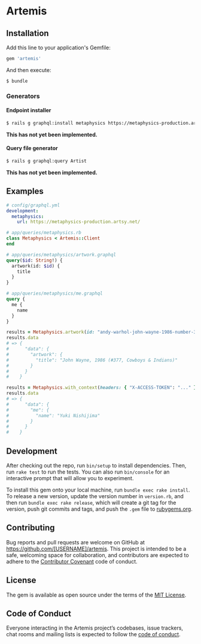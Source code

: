 # Artemis

## Installation

Add this line to your application's Gemfile:

```ruby
gem 'artemis'
```

And then execute:

    $ bundle

### Generators

#### Endpoint installer

```sh
$ rails g graphql:install metaphysics https://metaphysics-production.artsy.net/
```

**This has not yet been implemented.**

#### Query file generator

```sh
$ rails g graphql:query Artist
```

**This has not yet been implemented.**

## Examples

```yml
# config/graphql.yml
development:
  metaphysics:
    url: https://metaphysics-production.artsy.net/
```

```ruby
# app/queries/metaphysics.rb
class Metaphysics < Artemis::Client
end
```

```graphql
# app/queries/metaphysics/artwork.graphql
query($id: String!) {
  artwork(id: $id) {
    title
  }
}

# app/queries/metaphysics/me.graphql
query {
  me {
    name
  }
}
```

```ruby
results = Metaphysics.artwork(id: "andy-warhol-john-wayne-1986-number-377-cowboys-and-indians")
results.data
# => {
#      "data": {
#        "artwork": {
#          "title": "John Wayne, 1986 (#377, Cowboys & Indians)"
#        }
#      }
#    }

results = Metaphysics.with_context(headers: { "X-ACCESS-TOKEN": "..." }).me
results.data
# => {
#      "data": {
#        "me": {
#          "name": "Yuki Nishijima"
#        }
#      }
#    }
```

## Development

After checking out the repo, run `bin/setup` to install dependencies. Then, run `rake test` to run the tests. You can also run `bin/console` for an interactive prompt that will allow you to experiment.

To install this gem onto your local machine, run `bundle exec rake install`. To release a new version, update the version number in `version.rb`, and then run `bundle exec rake release`, which will create a git tag for the version, push git commits and tags, and push the `.gem` file to [rubygems.org](https://rubygems.org).

## Contributing

Bug reports and pull requests are welcome on GitHub at https://github.com/[USERNAME]/artemis. This project is intended to be a safe, welcoming space for collaboration, and contributors are expected to adhere to the [Contributor Covenant](http://contributor-covenant.org) code of conduct.

## License

The gem is available as open source under the terms of the [MIT License](https://opensource.org/licenses/MIT).

## Code of Conduct

Everyone interacting in the Artemis project’s codebases, issue trackers, chat rooms and mailing lists is expected to follow the [code of conduct](https://github.com/[USERNAME]/artemis/blob/master/CODE_OF_CONDUCT.md).
